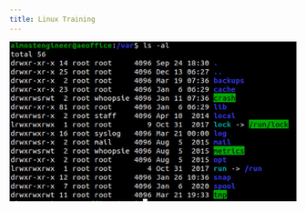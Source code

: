 ```yaml
---
title: Linux Training
---
```


<p class="text-center">
<img src="/images/linux_training.jpg" alt="Screenshot of linux terminal" />
</p>
